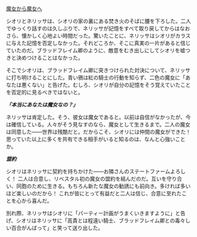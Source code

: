 <!-- title: 魔女から魔女へ -->
<!-- relationship: Alliance -->

[魔女から魔女へ](#embed:https://youtu.be/FlPFFE5_X3Y?t=3624)

シオリとネリッサは、シオリの家の裏にある焚き火のそばに腰を下ろした。二人でゆっくり話すのは久しぶりで、ネリッサが記憶をすべて取り戻してからはなおさら、懐かしく心地よい時間だった。驚いたことに、ネリッサはシオリがカラスに与えた記憶を否定しなかった。それどころか、そこに真実の一片があると信じていたのだ。ブラッドフレイム卿のように、敵意をむき出しにしてシオリを嘘つきと決めつけることはなかった。

そこでシオリは、ブラッドフレイム卿に突きつけられた対決について、ネリッサに打ち明けることにした。青い鴉は紅の騎士の行動を知らず、二色の魔女に「あなたは悪くない」と告げた。むしろ、シオリが自分の記憶をそう覚えていたことを否定的に見るべきではないと。

**_「本当にあなたは魔女なの？」_**

ネリッサは肯定した。そう、彼女は魔女であると。以前は自信がなかったが、今は確信している。人々がそう見なすのなら、魔女として生きるまで。二人の魔女は同意した――世界は残酷だと。だからこそ、シオリには仲間の魔女ができた！ 思っていた以上に多くを共有できる相手がいると知るのは、なんと心強いことか。

**_盟約_**

シオリはネリッサに契約を持ちかけた――お隣さんのステートファームよろしく！ 二人は合意し、リベスタル初の魔女の盟約を結んだのだ。互いを守り合い、同胞のために生きる。もちろん新たな魔女の勧誘にも前向き。多ければ多いほど楽しいのだから！ これが皆にとって有益だと二人は信じ、合意に至れたことを心から喜んだ。

別れ際、ネリッサはシオリに「パーティー計画がうまくいきますように」と告げ、シオリはネリッサに「高貴とは程遠い騎士、ブラッドフレイム卿との毒々しい百合がんばって」と笑って送り出した。
